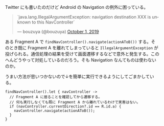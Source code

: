 Twitter にも書いたのだけど Android の Navigation の例外に困っている。

<blockquote class="twitter-tweet" data-partner="tweetdeck"><p lang="en" dir="ltr">`java.lang.IllegalArgumentException: navigation destination XXX is unknown to this NavController`</p>&mdash; bouzuya (@bouzuya) <a href="https://twitter.com/bouzuya/status/1178931297734950912?ref_src=twsrc%5Etfw">October 1, 2019</a></blockquote>
<script async src="https://platform.twitter.com/widgets.js" charset="utf-8"></script>

ある Fragment A で `findNavController().navigate(actionAToB())` する。そのとき既に Fragment A を離れてしまっていると `IllegalArgumentException` が投げられる。通信処理の結果を受けて画面遷移するなどで意外と発生する。このへんどうやって対処しているのだろう。そも Navigation なんてものは使わないのか。

うまい方法が思いつかないので↓を簡単に実行できるようにしてごまかしている。

```
findNavController().let { navController ->
  // Fragment A に居ることを確認してから遷移する。
  // 何も実行しなくても既に Fragment A から離れているわけで実害はない。
  if (navController.currentDirection?.id == R.id.a) {
    navController.navigate(actionAToB());
  }
}
```

